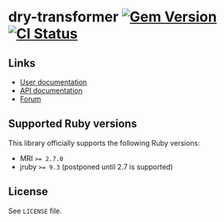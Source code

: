<!--- this file is synced from dry-rb/template-gem project -->
[gem]: https://rubygems.org/gems/dry-transformer
[actions]: https://github.com/dry-rb/dry-transformer/actions

# dry-transformer [![Gem Version](https://badge.fury.io/rb/dry-transformer.svg)][gem] [![CI Status](https://github.com/dry-rb/dry-transformer/workflows/ci/badge.svg)][actions]

## Links

* [User documentation](https://dry-rb.org/gems/dry-transformer)
* [API documentation](http://rubydoc.info/gems/dry-transformer)
* [Forum](https://discourse.dry-rb.org)

## Supported Ruby versions

This library officially supports the following Ruby versions:

* MRI `>= 2.7.0`
* jruby `>= 9.3` (postponed until 2.7 is supported)

## License

See `LICENSE` file.
